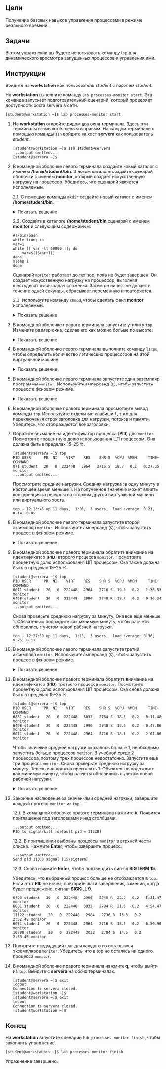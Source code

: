 ## Цели

Получение базовых навыков управления процессами в режиме реального времени.

## Задачи

В этом упражнении вы будете использовать команду top для динамического просмотра запущенных процессов и управления ими.

## Инструкции

Войдите на **workstation** как пользователь *student* с паролем *student*.

На **workstation** выполните команду `lab processes-monitor start`. Эта команда запускает подготовительный сценарий, который проверяет доступность хоста servera в сети.

```
[student@workstation ~]$ lab processes-monitor start
```

1.	На **workstation** откройте рядом два окна терминала. Здесь эти терминалы называются левым и правым. На каждом терминале с помощью команды `ssh` войдите на хост **servera** как пользователь *student*.

    ```
    [student@workstation ~]$ ssh student@servera
    ...output omitted...
    [student@servera ~]$ 
    ```

2.	В командной оболочке левого терминала создайте новый каталог с именем **/home/student/bin**. В новом каталоге создайте сценарий оболочки с именем **monitor**, который создает искусственную нагрузку на процессор. Убедитесь, что сценарий является исполняемым.

    2.1.	С помощью команды `mkdir` создайте новый каталог с именем **/home/student/bin**.

    <details>
    <summary>Показать решение</summary>
    ```
    [student@servera ~]$ mkdir /home/student/bin
    ```
    </details>

    2.2.	Создайте в каталоге **/home/student/bin** сценарий с именем **monitor** и следующим содержимым:

    ```
    #!/bin/bash
    while true; do
    var=1
    while [[ var -lt 60000 ]]; do
        var=$(($var+1))
    done
    sleep 1
    done
    ```

    Сценарий `monitor` работает до тех пор, пока не будет завершен. Он создает искусственную нагрузку на процессор, выполняя шестьдесят тысяч задач сложения. Затем он ничего не делает в течение одной секунды, сбрасывает переменную и повторяется.

    2.3.	Используйте команду `chmod`, чтобы сделать файл **monitor** исполняемым.

    <details>
    <summary>Показать решение</summary>
    ```
    [student@servera ~]$ chmod a+x /home/student/bin/monitor
    ```
    </details>

3.	В командной оболочке правого терминала запустите утилиту `top`. Измените размер окна, сделав его как можно больше по высоте.

    <details>
    <summary>Показать решение</summary>
    ```
    [student@servera ~]$ top
    top - 12:13:03 up 11 days, 58 min,  3 users,  load average: 0.00, 0.00, 0.00
    Tasks: 113 total,   2 running, 111 sleeping,   0 stopped,   0 zombie
    %Cpu(s):  0.2 us,  0.0 sy,  0.0 ni, 99.8 id,  0.0 wa,  0.0 hi,  0.0 si,  0.0 st
    MiB Mem :   1829.4 total,   1377.3 free,    193.9 used,    258.2 buff/cache
    MiB Swap:   1024.0 total,   1024.0 free,      0.0 used.   1476.1 avail Mem

    PID USER      PR  NI    VIRT    RES    SHR S  %CPU  %MEM     TIME+ COMMAND
    5861 root      20   0       0      0      0 I   0.3   0.0   0:00.71 kworker/1:3-events
    6068 student   20   0  273564   4300   3688 R   0.3   0.2   0:00.01 top
    1 root      20   0  178680  13424   8924 S   0.0   0.7   0:04.03 systemd
    2 root      20   0       0      0      0 S   0.0   0.0   0:00.03 kthreadd
    3 root       0 -20       0      0      0 I   0.0   0.0   0:00.00 rcu_gp
    ...output omitted...
    ```
    </details>

4.	В командной оболочке левого терминала выполните команду `lscpu`, чтобы определить количество логических процессоров на этой виртуальной машине.

    <details>
    <summary>Показать решение</summary>
    ```
    [student@servera ~]$ lscpu
    Architecture:        x86_64
    CPU op-mode(s):      32-bit, 64-bit
    Byte Order:          Little Endian
    CPU(s):              2
    ...output omitted...
    ```
    </details>

5.	В командной оболочке левого терминала запустите один экземпляр программы `monitor`. Используйте амперсанд (`&`), чтобы запустить процесс в фоновом режиме.

    <details>
    <summary>Показать решение</summary>
    ```
    [student@servera ~]$ monitor &
    [1] 6071  
    ```
    </details>

6.	В командной оболочке правого терминала просмотрите вывод команды `top`. Используйте отдельные клавиши `l`, `t` и `m` для переключения строк заголовка для нагрузки, потоков и памяти. Убедитесь, что отображаются все заголовки.

7.	Обратите внимание на идентификатор процесса (**PID**) для `monitor`. Посмотрите процентную долю использования ЦП процессом. Она должна быть в пределах 15–25 %.

    ```
    [student@servera ~]$ top
    PID USER      PR  NI    VIRT    RES    SHR S  %CPU  %MEM     TIME+ COMMAND
    071 student   20   0  222448   2964   2716 S  18.7   0.2   0:27.35 monitor
    ...output omitted...
    ```

    Просмотрите средние нагрузки. Средняя нагрузка за одну минуту в настоящее время меньше 1. На полученное значение может влиять конкуренция за ресурсы со стороны другой виртуальной машины или виртуального хоста.

    ```
    top - 12:23:45 up 11 days,  1:09,  3 users,  load average: 0.21, 0.14, 0.05
    ```
8.	В командной оболочке левого терминала запустите второй экземпляр `monitor`. Используйте амперсанд (`&`), чтобы запустить процесс в фоновом режиме.

    <details>
    <summary>Показать решение</summary>
    ```
    [student@servera ~]$ monitor &
    [2] 6498  
    ```
    </details>

9.	В командной оболочке правого терминала обратите внимание на идентификатор (**PID**) второго процесса `monitor`. Посмотрите процентную долю использования ЦП процессом. Она также должна быть в пределах 15–25 %.

    ```
    [student@servera ~]$ top
    PID USER      PR  NI    VIRT    RES    SHR S  %CPU  %MEM     TIME+ COMMAND
    6071 student   20   0  222448   2964   2716 S  19.0   0.2   1:36.53 monitor
    6498 student   20   0  222448   2996   2748 R  15.7   0.2   0:16.34 monitor
    ...output omitted...
    ```

    Снова проверьте среднюю нагрузку за минуту. Она все еще меньше 1. Обязательно подождите как минимум минуту, чтобы расчеты обновились с учетом новой рабочей нагрузки.

    ```
    top - 12:27:39 up 11 days,  1:13,  3 users,  load average: 0.36, 0.25, 0.11 
    ```

10.	В командной оболочке левого терминала запустите третий экземпляр `monitor`. Используйте амперсанд (`&`), чтобы запустить процесс в фоновом режиме.

    <details>
    <summary>Показать решение</summary>
    ```
    [student@servera ~]$ monitor &
    [3] 6881 
    ```
    </details>

11.	В командной оболочке правого терминала обратите внимание на идентификатор (**PID**) третьего процесса `monitor`. Посмотрите процентную долю использования ЦП процессом. Она снова должна быть в пределах 15–25 %.

    ```
    [student@servera ~]$ top
    PID USER      PR  NI    VIRT    RES    SHR S  %CPU  %MEM     TIME+ COMMAND
    6881 student   20   0  222448   3032   2784 S  18.6   0.2   0:11.48 monitor
    6498 student   20   0  222448   2996   2748 S  15.6   0.2   0:47.86 monitor
    6071 student   20   0  222448   2964   2716 S  18.1   0.2   2:07.86 monitor 
    ```

    Чтобы значение средней нагрузки оказалось больше 1, необходимо запустить больше процессов `monitor`. В учебной среде 2 процессора, поэтому трех процессов недостаточно. Запустите еще три процесса `monitor`. Снова проверьте среднюю нагрузку за минуту. Теперь она должна превышать 1. Обязательно подождите как минимум минуту, чтобы расчеты обновились с учетом новой рабочей нагрузки.

    <details>
    <summary>Показать решение</summary>
    ```
    [student@servera ~]$ monitor &
    [4] 10708
    [student@servera ~]$ monitor &
    [5] 11122
    [student@servera ~]$ monitor &
    [6] 11338
            
    top - 12:42:32 up 11 days,  1:28,  3 users,  load average: 1.23, 2.50, 1.54
    ```
    </details>

12.	Закончив наблюдение за значениями средней нагрузки, завершите каждый процесс `monitor` из `top`.

    12.1.	В командной оболочке правого терминала нажмите **k**. Появится приглашение под заголовками и над столбцами.

    ```
    ...output omitted...
    PID to signal/kill [default pid = 11338] 
    ```

    12.2.	В приглашении выбраны процессы `monitor` в верхней части списка. Нажмите **Enter**, чтобы завершить процесс.

    ```
    ...output omitted...
    Send pid 11338 signal [15/sigterm] 
    ```

    12.3.	Снова нажмите **Enter**, чтобы подтвердить сигнал **SIGTERM 15**.

    Убедитесь, что выбранный процесс больше не отображается в `top`. Если этот **PID** не исчез, повторите шаги завершения, заменив, когда будет предложено, сигнал **SIGKILL 9**.

    ```
    6498 student   20   0  222448   2996   2748 R  22.9   0.2   5:31.47 monitor
    6881 student   20   0  222448   3032   2784 R  21.3   0.2   4:54.47 monitor
    11122 student   20   0  222448   2984   2736 R  15.3   0.2   2:32.48 monitor
    6071 student   20   0  222448   2964   2716 S  15.0   0.2   6:50.90 monitor
    10708 student   20   0  222448   3032   2784 S  14.6   0.2   2:53.46 monitor
    ```

13.	Повторите предыдущий шаг для каждого из оставшихся экземпляров `monitor`. Убедитесь, что в top не осталось ни одного процесса `monitor`.

14.	В командной оболочке правого терминала нажмите **q**, чтобы выйти из `top`. Выйдите с **servera** на обоих терминалах.

    ```
    [student@servera ~]$ exit
    logout
    Connection to servera closed.
    [student@workstation ~]$ 
    [student@servera ~]$ exit
    logout
    Connection to servera closed.
    [student@workstation ~]$ 
    ```

## Конец

На **workstation** запустите сценарий `lab processes-monitor finish`, чтобы закончить упражнение.

```
[student@workstation ~]$ lab processes-monitor finish
```

Упражнение завершено.